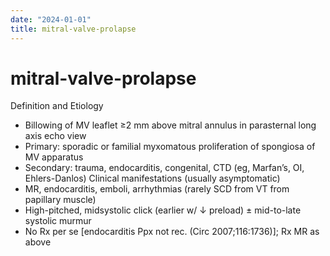 ```yaml
---
date: "2024-01-01"
title: mitral-valve-prolapse
---
```


# mitral-valve-prolapse
Definition and Etiology
* Billowing of MV leaflet ≥2 mm above mitral annulus in parasternal long axis echo view
* Primary: sporadic or familial myxomatous proliferation of spongiosa of MV apparatus
* Secondary: trauma, endocarditis, congenital, CTD (eg, Marfan’s, OI, Ehlers-Danlos)
Clinical manifestations (usually asymptomatic)
* MR, endocarditis, emboli, arrhythmias (rarely SCD from VT from papillary muscle)
* High-pitched, midsystolic click (earlier w/ ↓ preload) ± mid-to-late systolic murmur
* No Rx per se [endocarditis Ppx not rec. (Circ 2007;116:1736)]; Rx MR as above


